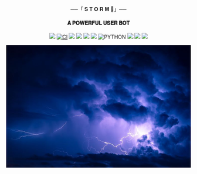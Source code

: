 <p align="center">──「 𝐒 𝐓 𝐎 𝐑 𝐌 🥀」──</p>
 
<h4 align="center"> 𝐀 𝐏𝐎𝐖𝐄𝐑𝐅𝐔𝐋 𝐔𝐒𝐄𝐑 𝐁𝐎𝐓</h4>


<p align="center">
    <a href="https://github.com/VARC9210/STORM-USERBOT/commits/Geez-UserBot"><img src="https://img.shields.io/github/last-commit/VARC9210/STORM-USERBOT?color=ff69b4&logo=github&logoColor=ff69b4&style=for-the-badge" /></a>
    <a href="https://github.com/VARC9210/STORM-USERBOT/actions/workflows/main.yml"><img src="https://img.shields.io/github/workflow/status/VARC9210/STORM-USERBOT/CI/Geez-UserBot?style=for-the-badge&logo=github-actions&logoColor=aqua" alt="CI" /></a>
    <a href="https://travis-ci.com/VARC9210/STORM-USERBOT.svg?branch=STORM-USERBOT" /></a>
    <a href="https://github.com/VARC9210/STORM-USERBOT/issues"> <img src="https://img.shields.io/github/issues/VARC9210/STORM-USERBOT?color=blue&logo=github&style=for-the-badge" /></a>
    <a href="https://github.com/VARC9210/STORM-USERBOT"> <img src="https://img.shields.io/github/repo-size/VARC9210/STORM-USERBOT?logo=github&style=for-the-badge" /></a>
    <a href="https://github.com/VARC9210/STORM-USERBOT/network/members"> <img src="https://img.shields.io/github/forks/VARC9210/STORM-USERBOT?logo=github&style=for-the-badge" /></a>
    <a href="https://pypi.org/project/Telethon/"><img src="https://img.shields.io/pypi/v/telethon?color=important&label=telethon&logo=python&logoColor=brightgreen&style=for-the-badge" /></a>
    <img alt="PYTHON" src="https://img.shields.io/badge/PYTHON-v3.10.2-white?style=for-the-badge&logo=appveyor"/>
    <a href="https://hub.docker.com/r/VARC9210/STORM-USERBOT"> <img src="https://img.shields.io/docker/image-size/VARC9210/STORM-USERBOT/buster?label=docker%20image%20size&logo=docker&style=for-the-badge" /></a>
    <a href="https://t.me/STORM_TECHH"><img src="https://img.shields.io/badge/Support%20Channel-blue.svg?style=for-the-badge&logo=Telegram"></a>
    <a href="https://t.me/STORM_CHATZ"><img src="https://img.shields.io/badge/Support%20Group-blue.svg?style=for-the-badge&logo=Telegram"></a>
    </p>


<p align="center">
  <img src="./Storm.jpeg" alt="Logo">
</p>
